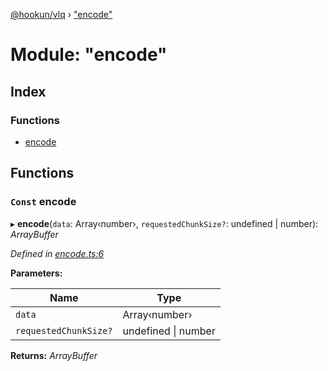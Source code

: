 [@hookun/vlq](../globals.md) › ["encode"](_encode_.md)

# Module: "encode"

## Index

### Functions

* [encode](_encode_.md#const-encode)

## Functions

### `Const` encode

▸ **encode**(`data`: Array‹number›, `requestedChunkSize?`: undefined | number): *ArrayBuffer*

*Defined in [encode.ts:6](https://github.com/hookun/vlq/blob/25f864d/src/encode.ts#L6)*

**Parameters:**

Name | Type |
------ | ------ |
`data` | Array‹number› |
`requestedChunkSize?` | undefined &#124; number |

**Returns:** *ArrayBuffer*

